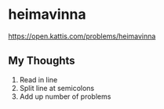 # heimavinna

<https://open.kattis.com/problems/heimavinna>

## My Thoughts

1. Read in line
2. Split line at semicolons
3. Add up number of problems

